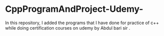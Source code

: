 # CppProgramAndProject-Udemy-
In this repository, I added the programs that I have done for practice of c++ while doing certification courses on udemy by Abdul bari sir .
